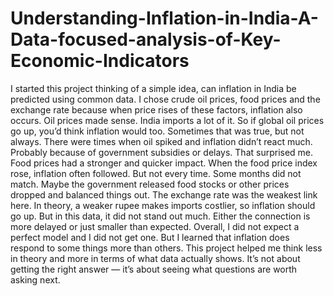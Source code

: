 # Understanding-Inflation-in-India-A-Data-focused-analysis-of-Key-Economic-Indicators

I started this project thinking of a simple idea, can inflation in India be predicted using common data. I chose crude oil prices, food prices and the exchange rate because when price rises of these factors, inflation also occurs.
Oil prices made sense. India imports a lot of it. So if global oil prices go up, you’d think inflation would too. Sometimes that was true, but not always. There were times when oil spiked and inflation didn’t react much. Probably because of government subsidies or delays. That surprised me.
Food prices had a stronger and quicker impact. When the food price index rose, inflation often followed. But not every time. Some months did not match. Maybe the government released food stocks or other prices dropped and balanced things out.
The exchange rate was the weakest link here. In theory, a weaker rupee makes imports costlier, so inflation should go up. But in this data, it did not stand out much. Either the connection is more delayed or just smaller than expected.
Overall, I did not expect a perfect model and I did not get one. But I learned that inflation does respond to some things more than others. This project helped me think less in theory and more in terms of what data actually shows. It’s not about getting the right answer — it’s about seeing what questions are worth asking next.
